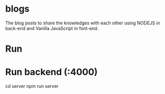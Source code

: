 # blogs

The blog posts to share the knowledges with each other using NODEJS in back-end and Vanilla JavaScript in font-end.

# Run

# Run backend (:4000)

cd server
npm run server
